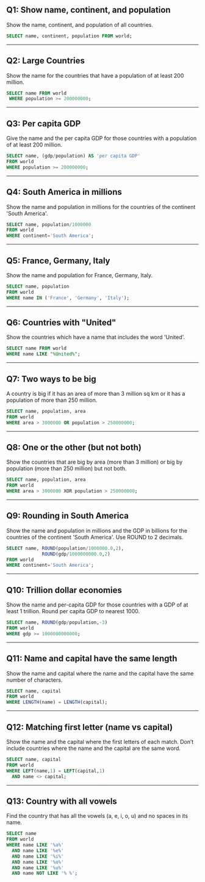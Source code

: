 ## Q1: Show name, continent, and population

Show the name, continent, and population of all countries.

```sql
SELECT name, continent, population FROM world;
```
---

## Q2: Large Countries

Show the name for the countries that have a population of at least 200 million.

```sql
SELECT name FROM world
 WHERE population >= 200000000;
```
---

## Q3: Per capita GDP

Give the name and the per capita GDP for those countries with a population of at least 200 million.

```sql
SELECT name, (gdp/population) AS 'per capita GDP'
FROM world
WHERE population >= 200000000;
```
---

## Q4: South America in millions

Show the name and population in millions for the countries of the continent 'South America'.

```sql
SELECT name, population/1000000
FROM world
WHERE continent='South America';
```
---

## Q5: France, Germany, Italy

Show the name and population for France, Germany, Italy.

```sql
SELECT name, population 
FROM world
WHERE name IN ('France', 'Germany', 'Italy');
```
---

## Q6: Countries with "United"

Show the countries which have a name that includes the word 'United'.

```sql
SELECT name FROM world
WHERE name LIKE "%United%";
```
---

## Q7: Two ways to be big

A country is big if it has an area of more than 3 million sq km or it has a population of more than 250 million.

```sql
SELECT name, population, area 
FROM world
WHERE area > 3000000 OR population > 250000000;
```
---


## Q8: One or the other (but not both)

Show the countries that are big by area (more than 3 million) or big by population (more than 250 million) but not both.

```sql
SELECT name, population, area
FROM world
WHERE area > 3000000 XOR population > 250000000;
```
---


## Q9: Rounding in South America
Show the name and population in millions and the GDP in billions for the countries of the continent 'South America'. Use ROUND to 2 decimals.
```sql
SELECT name, ROUND(population/1000000.0,2),
             ROUND(gdp/1000000000.0,2)
FROM world
WHERE continent='South America';
```
---


## Q10: Trillion dollar economies

Show the name and per-capita GDP for those countries with a GDP of at least 1 trillion. Round per capita GDP to nearest 1000.
```sql
SELECT name, ROUND(gdp/population,-3)
FROM world
WHERE gdp >= 1000000000000;
```
---


## Q11: Name and capital have the same length

Show the name and capital where the name and the capital have the same number of characters.
```sql
SELECT name, capital
FROM world
WHERE LENGTH(name) = LENGTH(capital);
```
---


## Q12: Matching first letter (name vs capital)

Show the name and the capital where the first letters of each match. Don’t include countries where the name and the capital are the same word.
```sql
SELECT name, capital
FROM world
WHERE LEFT(name,1) = LEFT(capital,1) 
  AND name <> capital;
```
---


## Q13: Country with all vowels

Find the country that has all the vowels (a, e, i, o, u) and no spaces in its name.
```sql
SELECT name
FROM world
WHERE name LIKE '%a%' 
  AND name LIKE '%e%' 
  AND name LIKE '%i%' 
  AND name LIKE '%o%' 
  AND name LIKE '%u%'
  AND name NOT LIKE '% %';
```
